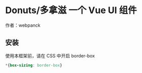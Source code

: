 # Donuts/多拿滋 一个 Vue UI 组件

作者：webpanck
  

## 安装

使用本框架前，请在 CSS 中开启 border-box
```css
*{box-sizing: border-box}
```